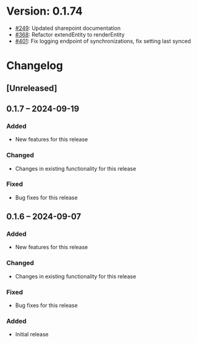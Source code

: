 # Version: 0.1.74

* [#249](https://github.com/ConductionNL/openconnector/pull/249): Updated sharepoint documentation
* [#368](https://github.com/ConductionNL/openconnector/pull/368): Refactor extendEntity to renderEntity
* [#401](https://github.com/ConductionNL/openconnector/pull/401): Fix logging endpoint of synchronizations, fix setting last synced


# Changelog

## [Unreleased]
## 0.1.7 – 2024-09-19
### Added
- New features for this release

### Changed
- Changes in existing functionality for this release

### Fixed
- Bug fixes for this release

## 0.1.6 – 2024-09-07
### Added
- New features for this release

### Changed
- Changes in existing functionality for this release

### Fixed
- Bug fixes for this release

### Added
- Initial release

